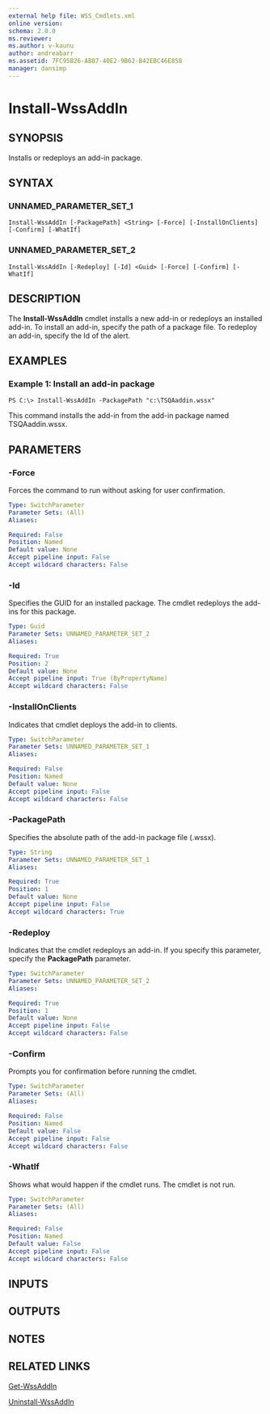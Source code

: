 ```yaml
---
external help file: WSS_Cmdlets.xml
online version: 
schema: 2.0.0
ms.reviewer:
ms.author: v-kaunu
author: andreabarr
ms.assetid: 7FC95B26-AB87-40E2-9B62-B42EBC46E858
manager: dansimp
---
```


# Install-WssAddIn

## SYNOPSIS
Installs or redeploys an add-in package.

## SYNTAX

### UNNAMED_PARAMETER_SET_1
```
Install-WssAddIn [-PackagePath] <String> [-Force] [-InstallOnClients] [-Confirm] [-WhatIf]
```

### UNNAMED_PARAMETER_SET_2
```
Install-WssAddIn [-Redeploy] [-Id] <Guid> [-Force] [-Confirm] [-WhatIf]
```

## DESCRIPTION
The **Install-WssAddIn** cmdlet installs a new add-in or redeploys an installed add-in.
To install an add-in, specify the path of a package file.
To redeploy an add-in, specify the Id of the alert.

## EXAMPLES

### Example 1: Install an add-in package
```
PS C:\> Install-WssAddIn -PackagePath "c:\TSQAaddin.wssx"
```

This command installs the add-in from the add-in package named TSQAaddin.wssx.

## PARAMETERS

### -Force
Forces the command to run without asking for user confirmation.

```yaml
Type: SwitchParameter
Parameter Sets: (All)
Aliases: 

Required: False
Position: Named
Default value: None
Accept pipeline input: False
Accept wildcard characters: False
```

### -Id
Specifies the GUID for an installed package.
The cmdlet redeploys the add-ins for this package.

```yaml
Type: Guid
Parameter Sets: UNNAMED_PARAMETER_SET_2
Aliases: 

Required: True
Position: 2
Default value: None
Accept pipeline input: True (ByPropertyName)
Accept wildcard characters: False
```

### -InstallOnClients
Indicates that cmdlet deploys the add-in to clients.

```yaml
Type: SwitchParameter
Parameter Sets: UNNAMED_PARAMETER_SET_1
Aliases: 

Required: False
Position: Named
Default value: None
Accept pipeline input: False
Accept wildcard characters: False
```

### -PackagePath
Specifies the absolute path of the add-in package file (.wssx).

```yaml
Type: String
Parameter Sets: UNNAMED_PARAMETER_SET_1
Aliases: 

Required: True
Position: 1
Default value: None
Accept pipeline input: False
Accept wildcard characters: True
```

### -Redeploy
Indicates that the cmdlet redeploys an add-in.
If you specify this parameter, specify the **PackagePath** parameter.

```yaml
Type: SwitchParameter
Parameter Sets: UNNAMED_PARAMETER_SET_2
Aliases: 

Required: True
Position: 1
Default value: None
Accept pipeline input: False
Accept wildcard characters: False
```

### -Confirm
Prompts you for confirmation before running the cmdlet.

```yaml
Type: SwitchParameter
Parameter Sets: (All)
Aliases: 

Required: False
Position: Named
Default value: False
Accept pipeline input: False
Accept wildcard characters: False
```

### -WhatIf
Shows what would happen if the cmdlet runs.
The cmdlet is not run.

```yaml
Type: SwitchParameter
Parameter Sets: (All)
Aliases: 

Required: False
Position: Named
Default value: False
Accept pipeline input: False
Accept wildcard characters: False
```

## INPUTS

## OUTPUTS

## NOTES

## RELATED LINKS

[Get-WssAddIn](./Get-WssAddIn.md)

[Uninstall-WssAddIn](./Uninstall-WssAddIn.md)

